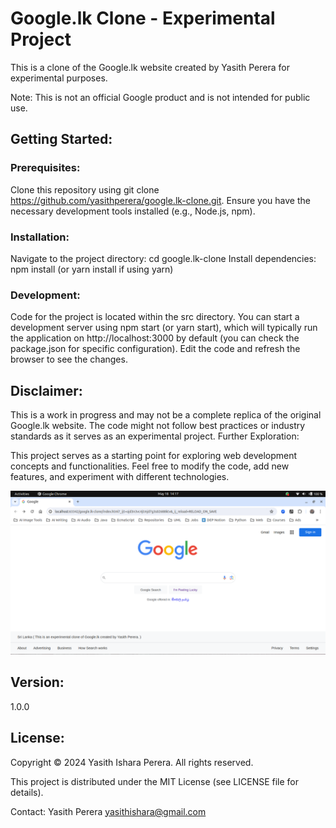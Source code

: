 # Google.lk Clone - Experimental Project
This is a clone of the Google.lk website created by Yasith Perera for experimental purposes.

Note: This is not an official Google product and is not intended for public use.

## Getting Started:

### Prerequisites:

Clone this repository using git clone https://github.com/yasithperera/google.lk-clone.git.
Ensure you have the necessary development tools installed (e.g., Node.js, npm).
### Installation:

Navigate to the project directory: cd google.lk-clone
Install dependencies: npm install (or yarn install if using yarn)

### Development:

Code for the project is located within the src directory.
You can start a development server using npm start (or yarn start), which will typically run the application on http://localhost:3000 by default (you can check the package.json for specific configuration).
Edit the code and refresh the browser to see the changes.

## Disclaimer:

This is a work in progress and may not be a complete replica of the original Google.lk website.
The code might not follow best practices or industry standards as it serves as an experimental project.
Further Exploration:

This project serves as a starting point for exploring web development concepts and functionalities.
Feel free to modify the code, add new features, and experiment with different technologies.

<img src="/img/ui.png">

## Version: 
1.0.0

## License:
Copyright &copy; 2024 Yasith Ishara Perera. All rights reserved.

This project is distributed under the MIT License (see LICENSE file for details).

Contact:
Yasith Perera 
yasithishara@gmail.com